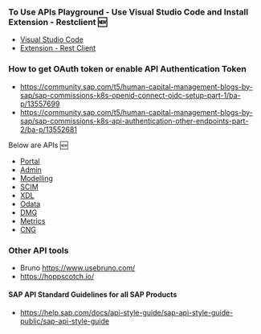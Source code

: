 
### To Use APIs Playground -  Use Visual Studio Code and Install Extension - Restclient 🆕
* [Visual Studio Code](https://code.visualstudio.com/)
* [Extension - Rest Client](https://marketplace.visualstudio.com/items?itemName=humao.rest-client)

### How to get OAuth token or enable API Authentication Token

* https://community.sap.com/t5/human-capital-management-blogs-by-sap/sap-commissions-k8s-openid-connect-oidc-setup-part-1/ba-p/13557699
* https://community.sap.com/t5/human-capital-management-blogs-by-sap/sap-commissions-k8s-api-authentication-other-endpoints-part-2/ba-p/13552681

Below are APIs 🆕

* [Portal](https://github.com/yogananda-muthaiah/SAP-Sucessfactors-Incentive-Management/blob/main/APIs/GCP/portal.http)
* [Admin]()
* [Modelling]()
* [SCIM](https://github.com/yogananda-muthaiah/SAP-Sucessfactors-Incentive-Management/blob/main/APIs/GCP/scim.http)
* [XDL](https://github.com/yogananda-muthaiah/SAP-Sucessfactors-Incentive-Management/blob/main/APIs/GCP/xdl.http)
* [Odata](https://github.com/yogananda-muthaiah/SAP-Sucessfactors-Incentive-Management/blob/main/APIs/GCP/odata.http)
* [DMG](https://github.com/yogananda-muthaiah/SAP-Sucessfactors-Incentive-Management/blob/main/APIs/GCP/dmg.http)
* [Metrics]()
* [CNG]()




### Other API tools
* Bruno https://www.usebruno.com/
* https://hoppscotch.io/



#### SAP API Standard Guidelines for all SAP Products
* https://help.sap.com/docs/api-style-guide/sap-api-style-guide-public/sap-api-style-guide
